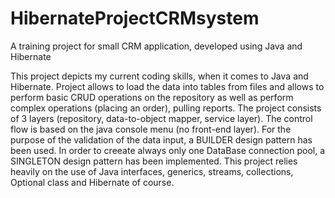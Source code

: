 # HibernateProjectCRMsystem
A training project for small CRM application, developed using Java and Hibernate


This project depicts my current coding skills, when it comes to Java and Hibernate. Project allows to load the data into tables from files and allows to perform basic CRUD operations on the repository as well as perform complex operations (placing an order), pulling reports. The project consists of 3 layers (repository, data-to-object mapper, service layer). The control flow is based on the java console menu (no front-end layer). 
For the purpose of the validation of the data input, a BUILDER design pattern has been used. In order to creeate always only one DataBase connection pool, a SINGLETON design pattern has been implemented. This project relies heavily on the use of Java interfaces, generics, streams, collections, Optional class and Hibernate of course.
